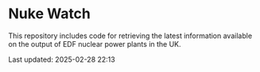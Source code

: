 # Nuke Watch

This repository includes code for retrieving the latest information available on the output of EDF nuclear power plants in the UK.

Last updated: 2025-02-28 22:13